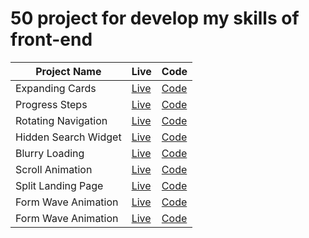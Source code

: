 # 50 project for develop my skills of front-end

| Project Name         | Live                                                                       | Code                                                                                 |
| -------------------- | -------------------------------------------------------------------------- | ------------------------------------------------------------------------------------ |
| Expanding Cards      | [Live](https://ulascan54.github.io/frontendskills/1_expanding_cards/)      | [Code](https://github.com/ulascan54/frontendskills/tree/main/1_expanding_cards)      |
| Progress Steps       | [Live](https://ulascan54.github.io/frontendskills/2_progress_steps/)       | [Code](https://github.com/ulascan54/frontendskills/tree/main/2_progress_steps)       |
| Rotating Navigation  | [Live](https://ulascan54.github.io/frontendskills/3_rotating_navigation/)  | [Code](https://github.com/ulascan54/frontendskills/tree/main/3_rotating_navigation)  |
| Hidden Search Widget | [Live](https://ulascan54.github.io/frontendskills/4_hidden_search_widget/) | [Code](https://github.com/ulascan54/frontendskills/tree/main/4_hidden_search_widget) |
| Blurry Loading       | [Live](https://ulascan54.github.io/frontendskills/5_blurry_loading/)       | [Code](https://github.com/ulascan54/frontendskills/tree/main/5_blurry_loading)       |
| Scroll Animation     | [Live](https://ulascan54.github.io/frontendskills/6_scroll_animation/)     | [Code](https://github.com/ulascan54/frontendskills/tree/main/6_scroll_animation)     |
| Split Landing Page   | [Live](https://ulascan54.github.io/frontendskills/7_split_landing_page/)   | [Code](https://github.com/ulascan54/frontendskills/tree/main/7_split_landing_page)   |
| Form Wave Animation  | [Live](https://ulascan54.github.io/frontendskills/8_form_wave_animation/)  | [Code](https://github.com/ulascan54/frontendskills/tree/main/8_form_wave_animation)  |
| Form Wave Animation  | [Live](https://ulascan54.github.io/frontendskills/sound_board/)            | [Code](https://github.com/ulascan54/frontendskills/tree/main/sound_board)            |
